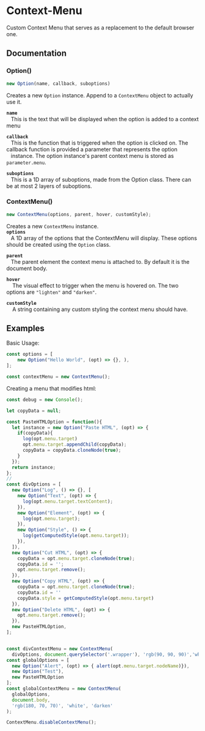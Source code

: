 # Context-Menu
Custom Context Menu that serves as a replacement to the default browser one.
## Documentation
### Option()
```javascript 
new Option(name, callback, suboptions)
```
Creates a new ```Option``` instance. Append to a ```ContextMenu``` object  to actually use it.   

**```name```**  
&nbsp;&nbsp;&nbsp;This is the text that will be displayed when the option is added to a context menu  

**```callback```**  
&nbsp;&nbsp;&nbsp;This is the function that is triggered when the option is clicked on. The callback function is provided a parameter that represents the option    
&nbsp;&nbsp;&nbsp;instance. The option instance's parent context menu is stored as ```parameter.menu```.   

**```suboptions```**  
&nbsp;&nbsp;&nbsp;This is a 1D array of suboptions, made from the Option class. There can be at most 2 layers of suboptions.  
### ContextMenu()
```javascript
new ContextMenu(options, parent, hover, customStyle);
```
Creates a new ```ContextMenu``` instance.  
**```options```**  
&nbsp;&nbsp;&nbsp;A 1D array of the options that the ContextMenu will display. These options should be created using the ```Option``` class.  

**```parent```**  
&nbsp;&nbsp;&nbsp;The parent element the context menu is attached to. By default it is the document body.       

**```hover```**  
&nbsp;&nbsp;&nbsp; The visual effect to trigger when the menu is hovered on. The two options are ```"lighten"``` and ```"darken"```. 

**```customStyle```**  
&nbsp;&nbsp;&nbsp; A string containing any custom styling the context menu should have.

## Examples
Basic Usage:
```javascript
const options = [
    new Option("Hello World", (opt) => {}, ),
];

const contextMenu = new ContextMenu();
```

Creating a menu that modifies html:
```javascript
const debug = new Console();

let copyData = null;

const PasteHTMLOption = function(){
  let instance = new Option("Paste HTML", (opt) => { 
    if(copyData){
      log(opt.menu.target)
      opt.menu.target.appendChild(copyData);
      copyData = copyData.cloneNode(true);
    }
  });
  return instance;
};
//
const divOptions = [
  new Option("Log", () => {}, [
    new Option("Text", (opt) => {
      log(opt.menu.target.textContent);
    }),
    new Option("Element", (opt) => {
      log(opt.menu.target);
    }),
    new Option("Style", () => {
      log(getComputedStyle(opt.menu.target));
    }),
  ]),
  new Option("Cut HTML", (opt) => {
    copyData = opt.menu.target.cloneNode(true);
    copyData.id = '';
    opt.menu.target.remove();
  }),
  new Option("Copy HTML", (opt) => {
    copyData = opt.menu.target.cloneNode(true);
    copyData.id = ''
    copyData.style = getComputedStyle(opt.menu.target)
  }),
  new Option("Delete HTML", (opt) => { 
    opt.menu.target.remove();  
  }),
  new PasteHTMLOption,
];


const divContextMenu = new ContextMenu(
  divOptions, document.querySelector('.wrapper'), 'rgb(90, 90, 90)','white','darken');
const globalOptions = [
  new Option("Alert", (opt) => { alert(opt.menu.target.nodeName)}),
  new Option("Test"),
  new PasteHTMLOption
];
const globalContextMenu = new ContextMenu(
  globalOptions,
  document.body,
  'rgb(180, 70, 70)', 'white', 'darken'
);

ContextMenu.disableContextMenu();

```
